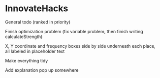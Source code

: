 # InnovateHacks
General todo (ranked in priority)

Finish optimization problem (fix variable problem, then finish writing calculateStrength)

X, Y coordinate and frequency  boxes side by side underneath each place, all labeled in placeholder text

Make everything tidy 

Add explanation pop up somewhere
